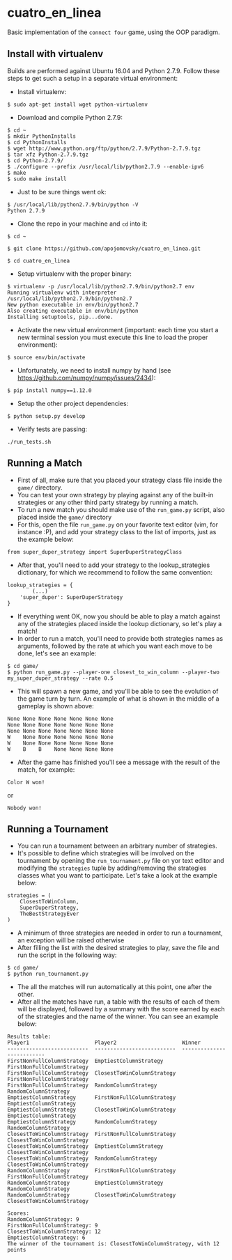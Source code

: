 # cuatro_en_linea
Basic implementation of the `connect four` game, using the OOP paradigm.

## Install with virtualenv
Builds are performed against Ubuntu 16.04 and Python 2.7.9. Follow these steps to get such a setup in a separate virtual environment:
- Install virtualenv:
```
$ sudo apt-get install wget python-virtualenv
```
- Download and compile Python 2.7.9:
```
$ cd ~
$ mkdir PythonInstalls
$ cd PythonInstalls
$ wget http://www.python.org/ftp/python/2.7.9/Python-2.7.9.tgz
$ tar xfz Python-2.7.9.tgz
$ cd Python-2.7.9/
$ ./configure --prefix /usr/local/lib/python2.7.9 --enable-ipv6
$ make
$ sudo make install
```
- Just to be sure things went ok:
```
$ /usr/local/lib/python2.7.9/bin/python -V
Python 2.7.9
```
- Clone the repo in your machine and `cd` into it:
```
$ cd ~
```
`$ git clone https://github.com/apojomovsky/cuatro_en_linea.git`
```
$ cd cuatro_en_linea
```
- Setup virtualenv with the proper binary:
```
$ virtualenv -p /usr/local/lib/python2.7.9/bin/python2.7 env
Running virtualenv with interpreter /usr/local/lib/python2.7.9/bin/python2.7
New python executable in env/bin/python2.7
Also creating executable in env/bin/python
Installing setuptools, pip...done.
```
- Activate the new virtual environment (important: each time you start a new terminal session you must execute this line to load the proper environment):
```
$ source env/bin/activate
```
- Unfortunately, we need to install numpy by hand (see https://github.com/numpy/numpy/issues/2434):
```
$ pip install numpy==1.12.0
```
- Setup the other project dependencies:
```
$ python setup.py develop
```
- Verify tests are passing:
```
./run_tests.sh
```

## Running a Match
- First of all, make sure that you placed your strategy class file inside the `game/` directory.
- You can test your own strategy by playing against any of the built-in strategies or any other third party strategy by running a match.
- To run a new match you should make use of the `run_game.py` script, also placed inside the `game/` directory
- For this, open the file `run_game.py` on your favorite text editor (vim, for instance :P), and add your strategy class to the list of imports, just as the example below:
```
from super_duper_strategy import SuperDuperStrategyClass
```
- After that, you'll need to add your strategy to the lookup_strategies dictionary, for which we recommend to follow the same convention:
```
lookup_strategies = {
		(...)
    'super_duper': SuperDuperStrategy
}
```
- If everything went OK, now you should be able to play a match against any of the strategies placed inside the lookup dictionary, so let's play a match!
- In order to run a match, you'll need to provide both strategies names as arguments, followed by the rate at which you want each move to be done, let's see an example:
```
$ cd game/
$ python run_game.py --player-one closest_to_win_column --player-two my_super_duper_strategy --rate 0.5
```
- This will spawn a new game, and you'll be able to see the evolution of the game turn by turn. An example of what is shown in the middle of a gameplay is shown above:
```
None None None None None None None
None None None None None None None
None None None None None None None
W    None None None None None None
W    None None None None None None
W    B    B    None None None None

```
- After the game has finished you'll see a message with the result of the match, for example:
```
Color W won!
```
or
```
Nobody won!
```

## Running a Tournament
- You can run a tournament between an arbitrary number of strategies.
- It's possible to define which strategies will be involved on the tournament by opening the `run_tournament.py` file on yor text editor and modifying the `strategies` tuple by adding/removing the strategies classes what you want to participate. Let's take a look at the example below:
```
strategies = (
	ClosestToWinColumn,
	SuperDuperStrategy,
	TheBestStrategyEver
)
```
- A minimum of three strategies are needed in order to run a tournament, an exception will be raised otherwise
- After filling the list with the desired strategies to play, save the file and run the script in the following way:
```
$ cd game/
$ python run_tournament.py
```
- The all the matches will run automatically at this point, one after the other.
- After all the matches have run, a table with the results of each of them will be displayed, followed by a summary with the score earned by each of the strategies and the name of the winner. You can see an example below:
```
Results table:
Player1                     Player2                     Winner
--------------------------  --------------------------  --------------------------
FirstNonFullColumnStrategy  EmptiestColumnStrategy      FirstNonFullColumnStrategy
FirstNonFullColumnStrategy  ClosestToWinColumnStrategy  FirstNonFullColumnStrategy
FirstNonFullColumnStrategy  RandomColumnStrategy        RandomColumnStrategy
EmptiestColumnStrategy      FirstNonFullColumnStrategy  EmptiestColumnStrategy
EmptiestColumnStrategy      ClosestToWinColumnStrategy  EmptiestColumnStrategy
EmptiestColumnStrategy      RandomColumnStrategy        RandomColumnStrategy
ClosestToWinColumnStrategy  FirstNonFullColumnStrategy  ClosestToWinColumnStrategy
ClosestToWinColumnStrategy  EmptiestColumnStrategy      ClosestToWinColumnStrategy
ClosestToWinColumnStrategy  RandomColumnStrategy        ClosestToWinColumnStrategy
RandomColumnStrategy        FirstNonFullColumnStrategy  FirstNonFullColumnStrategy
RandomColumnStrategy        EmptiestColumnStrategy      RandomColumnStrategy
RandomColumnStrategy        ClosestToWinColumnStrategy  ClosestToWinColumnStrategy

Scores:
RandomColumnStrategy: 9
FirstNonFullColumnStrategy: 9
ClosestToWinColumnStrategy: 12
EmptiestColumnStrategy: 6
The winner of the tournament is: ClosestToWinColumnStrategy, with 12 points
```
